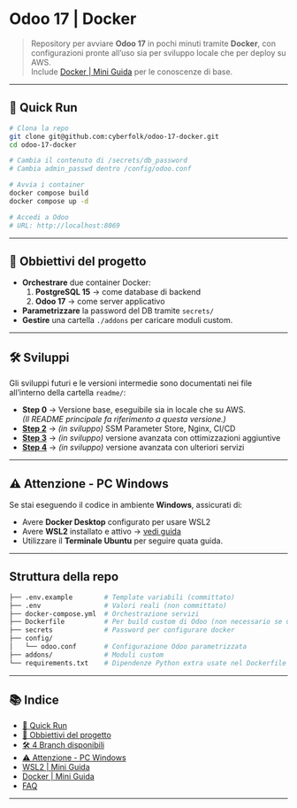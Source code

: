 # Odoo 17 | Docker

> Repository per avviare **Odoo 17** in pochi minuti tramite **Docker**, con configurazioni pronte all’uso sia per sviluppo locale che per deploy su AWS.  
> Include [Docker | Mini Guida](readme/docs-docker.md) per le conoscenze di base.

---

## 🚀 Quick Run

```bash
# Clona la repo
git clone git@github.com:cyberfolk/odoo-17-docker.git
cd odoo-17-docker

# Cambia il contenuto di /secrets/db_password
# Cambia admin_passwd dentro /config/odoo.conf

# Avvia i container
docker compose build
docker compose up -d

# Accedi a Odoo
# URL: http://localhost:8069
```

---

## 📌 Obbiettivi del progetto

- **Orchestrare** due container Docker:
    1. **PostgreSQL 15** → come database di backend
    2. **Odoo 17** → come server applicativo
- **Parametrizzare** la password del DB tramite `secrets/`
- **Gestire** una cartella `./addons` per caricare moduli custom.

---

## 🛠️ Sviluppi

Gli sviluppi futuri e le versioni intermedie sono documentati nei file all’interno della cartella `readme/`:

- **Step 0** → Versione base, eseguibile sia in locale che su AWS.  
  *(Il README principale fa riferimento a questa versione.)*
- [**Step 2**](readme/step-2.md) → *(in sviluppo)* SSM Parameter Store, Nginx, CI/CD
- [**Step 3**](readme/step-3.md) → *(in sviluppo)* versione avanzata con ottimizzazioni aggiuntive
- [**Step 4**](readme/step-4.md) → *(in sviluppo)* versione avanzata con ulteriori servizi

---

## ⚠️ Attenzione - PC Windows

Se stai eseguendo il codice in ambiente **Windows**, assicurati di:

- Avere **Docker Desktop** configurato per usare WSL2
- Avere **WSL2** installato e attivo → [vedi guida](readme/docs-wsl.md)
- Utilizzare il **Terminale Ubuntu** per seguire quata guida.

---

## Struttura della repo

```bash
├── .env.example        # Template variabili (committato)
├── .env                # Valori reali (non committato)
├── docker-compose.yml  # Orchestrazione servizi
├── Dockerfile          # Per build custom di Odoo (non necessario se usi l'immagine ufficiale)
├── secrets             # Password per configurare docker
├── config/
│   └── odoo.conf       # Configurazione Odoo parametrizzata
├── addons/             # Moduli custom
└── requirements.txt    # Dipendenze Python extra usate nel Dockerfile
```

---

## 📚 Indice

- [🚀 Quick Run](#-quick-run)
- [📌 Obbiettivi del progetto](#-obbiettivi-del-progetto)
- [🛠️ 4 Branch disponibili](#️-4-branch-disponibili)
- [⚠️ Attenzione - PC Windows](#️-attenzione-pc-windows)
- [WSL2 | Mini Guida](readme/docs-wsl.md)
- [Docker | Mini Guida](readme/docs-docker.md)
- [FAQ](readme/docs-faq.md)

---
